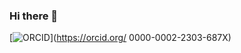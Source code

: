 ### Hi there 👋

<!--
**scollis/scollis** is a ✨ _special_ ✨ repository because its `README.md` (this file) appears on your GitHub profile.

Here are some ideas to get you started:

- 🔭 I’m currently working on ...
- 🌱 I’m currently learning ...
- 👯 I’m looking to collaborate on ...
- 🤔 I’m looking for help with ...
- 💬 Ask me about ...
- 📫 How to reach me: ...
- 😄 Pronouns: ...
- ⚡ Fun fact: ...
-->
[![ORCID](https://img.shields.io/static/v1?label=ORCID&message=0000-0002-2303-687X&color=green&style=flat-square&logo=orcid)](https://orcid.org/
0000-0002-2303-687X)
